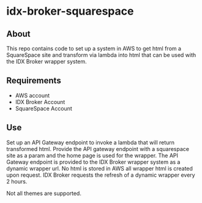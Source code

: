 # idx-broker-squarespace

## About

This repo contains code to set up a system in AWS to get html from a SquareSpace site and transform via lambda into html that can be used with the IDX Broker wrapper system.

## Requirements

* AWS account
* IDX Broker Account
* SquareSpace Account

## Use

Set up an API Gateway endpoint to invoke a lambda that will return transformed html. Provide the API gateway endpoint with a squarespace site as a param and the home page is used for the wrapper. The API Gateway endpoint is provided to the IDX Broker wrapper system as a dynamic wrapper url. No html is stored in AWS all wrapper html is created upon request. IDX Broker requests the refresh of a dynamic wrapper every 2 hours.

Not all themes are supported.

